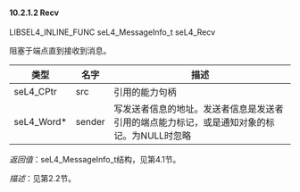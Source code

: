 #### 10.2.1.2  Recv

LIBSEL4_INLINE_FUNC seL4_MessageInfo_t seL4_Recv

阻塞于端点直到接收到消息。

类型 | 名字 | 描述
--- | --- | ---
seL4_CPtr | src | 引用的能力句柄
seL4_Word* | sender | 写发送者信息的地址。发送者信息是发送者引用的端点能力标记，或是通知对象的标记。为NULL时忽略

*返回值*：seL4_MessageInfo_t结构，见第4.1节。

*描述*：见第2.2节。
